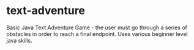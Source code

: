 # text-adventure
Basic Java Text Adventure Game - the user must go through a series of obstacles in order to reach a final endpoint. Uses various beginner level java skills. 
